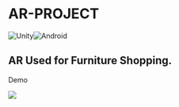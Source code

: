 # AR-PROJECT

![Unity](https://img.shields.io/badge/unity-%23000000.svg?style=for-the-badge&logo=unity&logoColor=white)![Android](https://img.shields.io/badge/Android-3DDC84?style=for-the-badge&logo=android&logoColor=white)

## AR Used for Furniture Shopping.

Demo

![](https://github.com/Shrimad-Bhagwat/AR-PROJECT/blob/main/AR%20APP.png?raw=true)
